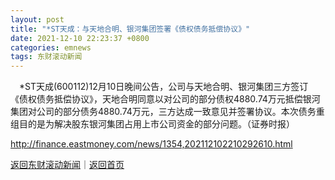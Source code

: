 ```yaml
---
layout: post
title: "*ST天成：与天地合明、银河集团签署《债权债务抵偿协议》"
date: 2021-12-10 22:23:37 +0800
categories: emnews
tags: 东财滚动新闻
---
```


　*ST天成(600112)12月10日晚间公告，公司与天地合明、银河集团三方签订《债权债务抵偿协议》，天地合明同意以对公司的部分债权4880.74万元抵偿银河集团对公司的部分债务4880.74万元，三方达成一致意见并签署协议。本次债务重组目的是为解决股东银河集团占用上市公司资金的部分问题。（证券时报）

<http://finance.eastmoney.com/news/1354,202112102210292610.html>

[返回东财滚动新闻](//finews.withounder.com/emnews/)｜[返回首页](//finews.withounder.com/)